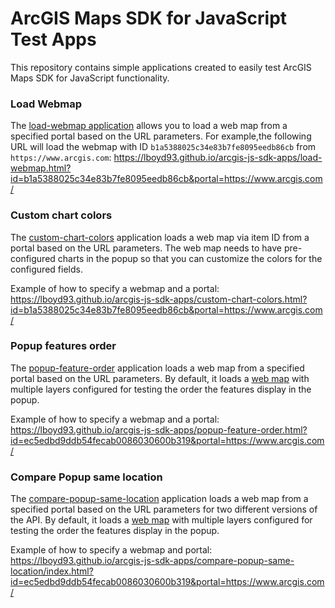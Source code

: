 # ArcGIS Maps SDK for JavaScript Test Apps

This repository contains simple applications created to easily test ArcGIS Maps SDK for JavaScript functionality.

### Load Webmap

The [load-webmap application](https://lboyd93.github.io/arcgis-js-sdk-apps/load-webmap.html) allows you to load a web map from a specified portal based on the URL parameters. 
For example,the following URL will load the webmap with ID `b1a5388025c34e83b7fe8095eedb86cb` from `https://www.arcgis.com`:
https://lboyd93.github.io/arcgis-js-sdk-apps/load-webmap.html?id=b1a5388025c34e83b7fe8095eedb86cb&portal=https://www.arcgis.com/

### Custom chart colors

The [custom-chart-colors](https://lboyd93.github.io/arcgis-js-sdk-apps/custom-chart-colors.html) application loads a web map via item ID from a portal based on the URL parameters. The web map needs to have pre-configured charts in the popup so that you can customize the colors for the configured fields.

Example of how to specify a webmap and a portal:
https://lboyd93.github.io/arcgis-js-sdk-apps/custom-chart-colors.html?id=b1a5388025c34e83b7fe8095eedb86cb&portal=https://www.arcgis.com/

### Popup features order

The [popup-feature-order](https://lboyd93.github.io/arcgis-js-sdk-apps/popup-feature-order.html) application loads a web map from a specified portal based on the URL parameters. By default, it loads a [web map](https://jsapi.maps.arcgis.com/home/item.html?id=ec5edbd9ddb54fecab0086030600b319) with multiple layers configured for testing the order the features display in the popup.

Example of how to specify a webmap and a portal:
https://lboyd93.github.io/arcgis-js-sdk-apps/popup-feature-order.html?id=ec5edbd9ddb54fecab0086030600b319&portal=https://www.arcgis.com/

### Compare Popup same location

The [compare-popup-same-location](https://lboyd93.github.io/arcgis-js-sdk-apps/compare-popup-same-location/index.html) application loads a web map from a specified portal based on the URL parameters for two different versions of the API. By default, it loads a [web map](https://jsapi.maps.arcgis.com/home/item.html?id=ec5edbd9ddb54fecab0086030600b319) with multiple layers configured for testing the order the features display in the popup.

Example of how to specify a webmap and portal:
https://lboyd93.github.io/arcgis-js-sdk-apps/compare-popup-same-location/index.html?id=ec5edbd9ddb54fecab0086030600b319&portal=https://www.arcgis.com/